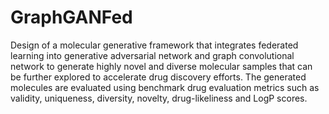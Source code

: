 # GraphGANFed
Design of a molecular generative framework that integrates federated learning into generative adversarial network and graph convolutional network to generate highly novel and diverse molecular samples that can be further explored to accelerate drug discovery efforts. The generated molecules are evaluated using benchmark drug evaluation metrics such as validity, uniqueness, diversity, novelty, drug-likeliness and LogP scores. 

